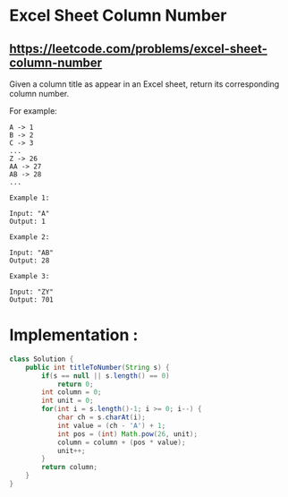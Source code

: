 # Excel Sheet Column Number
## https://leetcode.com/problems/excel-sheet-column-number

Given a column title as appear in an Excel sheet, return its corresponding column number.

For example:

    A -> 1
    B -> 2
    C -> 3
    ...
    Z -> 26
    AA -> 27
    AB -> 28 
    ...
```    
Example 1:

Input: "A"
Output: 1

Example 2:

Input: "AB"
Output: 28

Example 3:

Input: "ZY"
Output: 701
```

# Implementation :

```java
class Solution {
    public int titleToNumber(String s) {
        if(s == null || s.length() == 0)
            return 0;
        int column = 0;
        int unit = 0;
        for(int i = s.length()-1; i >= 0; i--) {
            char ch = s.charAt(i);
            int value = (ch - 'A') + 1; 
            int pos = (int) Math.pow(26, unit);
            column = column + (pos * value);
            unit++;
        }
        return column;
    }
}
```

